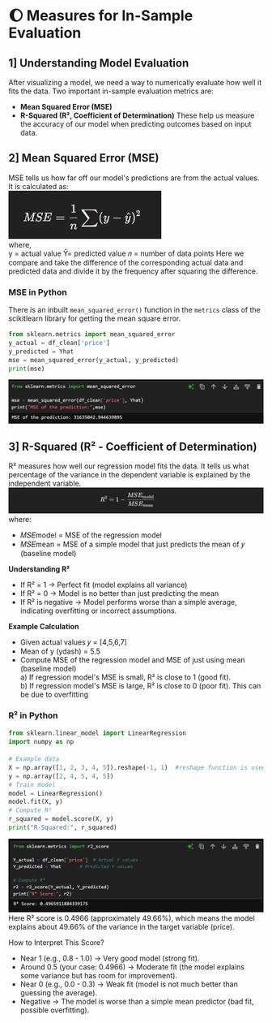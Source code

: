 # 🌔 Measures for In-Sample Evaluation  
## 1] Understanding Model Evaluation
After visualizing a model, we need a way to numerically evaluate how well it fits the data. Two important in-sample evaluation metrics are:
- **Mean Squared Error (MSE)**
- **R-Squared (R², Coefficient of Determination)**
These help us measure the accuracy of our model when predicting outcomes based on input data.

## 2] Mean Squared Error (MSE)
MSE tells us how far off our model's predictions are from the actual values. It is calculated as:  
![mse formula](image-81.png)  
where,  
y = actual value
Ŷ= predicted value
𝑛 = number of data points
Here we compare and take the difference of the corresponding actual data and predicted data and divide it by the frequency after squaring the difference.

### MSE in Python  
There is an inbuilt `mean_squared_error()` function in the `metrics` class of the scikitlearn library for getting the mean square error.  
```python
from sklearn.metrics import mean_squared_error
y_actual = df_clean['price']
y_predicted = Yhat
mse = mean_squared_error(y_actual, y_predicted)
print(mse)
```  
![mse](image-82.png)  

## 3] R-Squared (R² - Coefficient of Determination)

R² measures how well our regression model fits the data. It tells us what percentage of the variance in the dependent variable is explained by the independent variable.  
![R² formula](image-83.png)  
where:
- 𝑀𝑆𝐸model = MSE of the regression model
- 𝑀𝑆𝐸mean = MSE of a simple model that just predicts the mean of 𝑦 (baseline model)  

**Understanding R²**  
- If R² = 1 → Perfect fit (model explains all variance)
- If R² = 0 → Model is no better than just predicting the mean
- If R² is negative → Model performs worse than a simple average, indicating overfitting or incorrect assumptions.  

**Example Calculation**  
- Given actual values 𝑦 = [4,5,6,7]
- Mean of y (ydash) = 5.5
- Compute MSE of the regression model and MSE of just using mean (baseline model)  
a) If regression model's MSE is small, R² is close to 1 (good fit).  
b) If regression model's MSE is large, R² is close to 0 (poor fit).  This can be due to overfitting

### R² in Python
```python
from sklearn.linear_model import LinearRegression
import numpy as np

# Example data
X = np.array([1, 2, 3, 4, 5]).reshape(-1, 1)  #reshape function is used to convert the X array (numpy arrays need this to be done) to two dimensional. The fit function expects a 2D array to be passed
y = np.array([2, 4, 5, 4, 5])
# Train model
model = LinearRegression()
model.fit(X, y)
# Compute R²
r_squared = model.score(X, y)
print("R-Squared:", r_squared)
```  

![r square on my model](image-84.png)  
Here R² score is 0.4966 (approximately 49.66%), which means the model explains about 49.66% of the variance in the target variable (price).

How to Interpret This Score?
- Near 1 (e.g., 0.8 - 1.0) → Very good model (strong fit).
- Around 0.5 (your case: 0.4966) → Moderate fit (the model explains some variance but has room for improvement).
- Near 0 (e.g., 0.0 - 0.3) → Weak fit (model is not much better than guessing the average).
- Negative → The model is worse than a simple mean predictor (bad fit, possible overfitting).